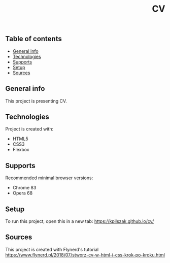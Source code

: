 <h1 align="right">CV</h1><br>

## Table of contents
* [General info](#general-info)
* [Technologies](#technologies)
* [Supports](#supports)
* [Setup](#setup)
* [Sources](#sources)

## General info
This project is presenting CV.  
	
## Technologies
Project is created with:
* HTML5
* CSS3
* Flexbox 

## Supports
Recommended minimal browser versions:
* Chrome 83
* Opera 68

## Setup
To run this project, open this in a new tab: <a href="https://kpilszak.github.io/cv/">https://kpilszak.github.io/cv/</a>

## Sources
This project is created with Flynerd's tutorial <a href="https://www.flynerd.pl/2018/07/stworz-cv-w-html-i-css-krok-po-kroku.html">https://www.flynerd.pl/2018/07/stworz-cv-w-html-i-css-krok-po-kroku.html</a>
